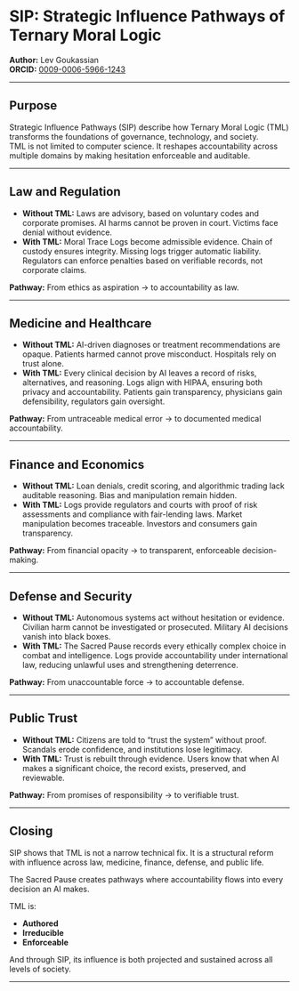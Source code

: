 # SIP: Strategic Influence Pathways of Ternary Moral Logic

**Author:** Lev Goukassian  
**ORCID:** [0009-0006-5966-1243](https://orcid.org/0009-0006-5966-1243)  

---

## Purpose

Strategic Influence Pathways (SIP) describe how Ternary Moral Logic (TML) transforms the foundations of governance, technology, and society.  
TML is not limited to computer science. It reshapes accountability across multiple domains by making hesitation enforceable and auditable.  

---

## Law and Regulation

- **Without TML:** Laws are advisory, based on voluntary codes and corporate promises. AI harms cannot be proven in court. Victims face denial without evidence.  
- **With TML:** Moral Trace Logs become admissible evidence. Chain of custody ensures integrity. Missing logs trigger automatic liability. Regulators can enforce penalties based on verifiable records, not corporate claims.  

**Pathway:** From ethics as aspiration → to accountability as law.  

---

## Medicine and Healthcare

- **Without TML:** AI-driven diagnoses or treatment recommendations are opaque. Patients harmed cannot prove misconduct. Hospitals rely on trust alone.  
- **With TML:** Every clinical decision by AI leaves a record of risks, alternatives, and reasoning. Logs align with HIPAA, ensuring both privacy and accountability. Patients gain transparency, physicians gain defensibility, regulators gain oversight.  

**Pathway:** From untraceable medical error → to documented medical accountability.  

---

## Finance and Economics

- **Without TML:** Loan denials, credit scoring, and algorithmic trading lack auditable reasoning. Bias and manipulation remain hidden.  
- **With TML:** Logs provide regulators and courts with proof of risk assessments and compliance with fair-lending laws. Market manipulation becomes traceable. Investors and consumers gain transparency.  

**Pathway:** From financial opacity → to transparent, enforceable decision-making.  

---

## Defense and Security

- **Without TML:** Autonomous systems act without hesitation or evidence. Civilian harm cannot be investigated or prosecuted. Military AI decisions vanish into black boxes.  
- **With TML:** The Sacred Pause records every ethically complex choice in combat and intelligence. Logs provide accountability under international law, reducing unlawful uses and strengthening deterrence.  

**Pathway:** From unaccountable force → to accountable defense.  

---

## Public Trust

- **Without TML:** Citizens are told to “trust the system” without proof. Scandals erode confidence, and institutions lose legitimacy.  
- **With TML:** Trust is rebuilt through evidence. Users know that when AI makes a significant choice, the record exists, preserved, and reviewable.  

**Pathway:** From promises of responsibility → to verifiable trust.  

---

## Closing

SIP shows that TML is not a narrow technical fix. It is a structural reform with influence across law, medicine, finance, defense, and public life.  

The Sacred Pause creates pathways where accountability flows into every decision an AI makes.  

TML is:  
- **Authored**  
- **Irreducible**  
- **Enforceable**  

And through SIP, its influence is both projected and sustained across all levels of society.  


---
